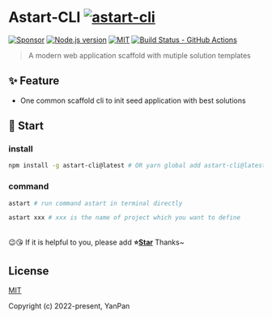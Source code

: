 # Astart-CLI [![astart-cli](https://cdn.rawgit.com/sindresorhus/awesome/d7305f38d29fed78fa85652e3a63e154dd8e8829/media/badge.svg)](https://github.com/yanppanmichael/astart-cli#readme)

[![Sponsor][sponsor-badge]][sponsor]
[![Node.js version][nodejs-badge]][nodejs]
[![MIT][license-badge]][license]
[![Build Status - GitHub Actions][gha-badge]][gha-ci]

> A modern web application scaffold with mutiple solution templates

## ✨ Feature

- One common scaffold cli to init seed application with best solutions

## 🚀 Start

### install

```bash
npm install -g astart-cli@latest # OR yarn global add astart-cli@latest
```

### command

```bash
astart # run command astart in terminal directly
```

```bash
astart xxx # xxx is the name of project which you want to define
```

<br>
😉😘 If it is helpful to you, please add <b>⭐️<a href="https://github.com/YanPanMichael/astart-cli">Star</a></b> Thanks~

## License

[MIT](http://opensource.org/licenses/MIT)

Copyright (c) 2022-present, YanPan

[ts-badge]: https://img.shields.io/badge/TypeScript-4.0-blue.svg
[nodejs-badge]: https://img.shields.io/badge/Node.js->=10.0-blue.svg
[nodejs]: https://nodejs.org/dist/latest-v10.x/docs/api/
[gha-badge]: https://github.com/jsynowiec/node-typescript-boilerplate/actions/workflows/nodejs.yml/badge.svg
[gha-ci]: https://github.com/jsynowiec/node-typescript-boilerplate/actions/workflows/nodejs.yml
[typescript]: https://www.typescriptlang.org/
[typescript-4-0]: https://devblogs.microsoft.com/typescript/announcing-typescript-4-0/
[license-badge]: https://img.shields.io/badge/license-MIT-blue.svg
[license]: https://github.com/jsynowiec/node-typescript-boilerplate/blob/main/LICENSE
[sponsor-badge]: https://img.shields.io/badge/♥-Sponsor-fc0fb5.svg
[sponsor]: https://github.com/YanPanMichael/struk
[jest]: https://facebook.github.io/jest/
[eslint]: https://github.com/eslint/eslint
[wiki-js-tests]: https://github.com/jsynowiec/node-typescript-boilerplate/wiki/Unit-tests-in-plain-JavaScript
[prettier]: https://prettier.io
[volta]: https://volta.sh
[volta-getting-started]: https://docs.volta.sh/guide/getting-started
[volta-tomdale]: https://twitter.com/tomdale/status/1162017336699838467?s=20
[gh-actions]: https://github.com/features/actions
[repo-template-action]: https://github.com/jsynowiec/node-typescript-boilerplate/generate
[esm]: https://developer.mozilla.org/en-US/docs/Web/JavaScript/Guide/Modules
[sindresorhus-esm]: https://gist.github.com/sindresorhus/a39789f98801d908bbc7ff3ecc99d99c
[dynamic-import]: https://v8.dev/features/dynamic-import
